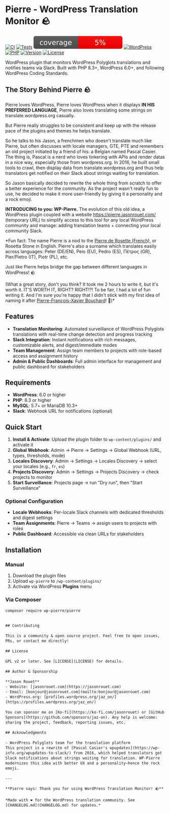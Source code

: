 # Pierre - WordPress Translation Monitor 🪨

[![CI](https://github.com/jaz-on/wp-pierre/actions/workflows/ci.yml/badge.svg)](https://github.com/jaz-on/wp-pierre/actions/workflows/ci.yml)
[![Tests](https://github.com/jaz-on/wp-pierre/actions/workflows/tests.yml/badge.svg)](https://github.com/jaz-on/wp-pierre/actions/workflows/tests.yml)
[![Coverage](https://raw.githubusercontent.com/jaz-on/wp-pierre/gh-badges/assets/badges/coverage.svg)](https://github.com/jaz-on/wp-pierre/actions/workflows/tests.yml)
[![WordPress](https://img.shields.io/badge/WordPress-6.0%2B-blue.svg)](https://wordpress.org/)
[![PHP](https://img.shields.io/badge/PHP-8.3%2B-777BB4.svg)](https://php.net/)
[![Version](https://img.shields.io/badge/Version-1.0.0-blue.svg)](https://github.com/jaz-on/wp-pierre/releases)
[![License](https://img.shields.io/badge/License-GPL%20v2%2B-green.svg)](https://www.gnu.org/licenses/gpl-2.0.html)

WordPress plugin that monitors WordPress Polyglots translations and notifies teams via Slack. Built with PHP 8.3+, WordPress 6.0+, and following WordPress Coding Standards.

## The Story Behind Pierre 🪨

Pierre loves WordPress, Pierre loves WordPress when it displays **IN HIS PREFERRED LANGUAGE**, Pierre also loves translating some strings on translate.wordpress.org casually.

But Pierre really struggles to be consistent and keep up with the release pace of the plugins and themes he helps translate.

So he talks to his Jason, a frenchmen who doesn't translate much like Pierre, but often discusses with locale managers, GTE, PTE and remembers an old project initiated by a friend of his: a Belgian named Pascal Casier. The thing is, Pascal is a nerd who loves tinkering with APIs and render datas in a nice way, especially those from wordpress.org. In 2016, he built small tools to crawl, then display data from translate.wordpress.org and thus help translators get notified on their Slack about strings waiting for translation.

So Jason basically decided to rewrite the whole thing from scratch to offer a better experience for the community. As the project wasn't really fun to use, he decided to make it more user-friendly by giving it a personality and a rock emoji.

**INTRODUCING to you: WP-Pierre.** The evolution of this old idea, a WordPress plugin coupled with a website https://pierre.jasonrouet.com/ (temporary URL) to simplify access to this tool for any local WordPress community and manage: adding translation teams + connecting your local community Slack.

*Fun fact: The name Pierre is a nod to the [Pierre de Rosette (French)](https://fr.wikipedia.org/wiki/Pierre_de_Rosette), or Rosetta Stone in English. Pierre's also a surname which translates easily across languages: Peter (DE/EN), Peio (EU), Pedro (ES), Πέτρος (GR), Pier/Pietro (IT), Piotr (PL), etc.

Just like Pierre helps bridge the gap between different languages in WordPress! 🪨

(What a great story, don't you think? It took me 2 hours to write it, but it's worth it. IT'S WORTH IT, RIGHT? RIGHT!?! To be fair, I had a lot of fun writing it. And I'm sure you're happy that I didn't stick with my first idea of naming it after [Pierre-François-Xavier Bouchard](https://fr.wikipedia.org/wiki/Pierre-Fran%C3%A7ois-Xavier_Bouchard)! 🤡)*

## Features

- **Translation Monitoring**: Automated surveillance of WordPress Polyglots translations with real-time change detection and progress tracking
- **Slack Integration**: Instant notifications with rich messages, customizable alerts, and digest/immediate modes
- **Team Management**: Assign team members to projects with role-based access and assignment history
- **Admin & Public Dashboards**: Full admin interface for management and public dashboard for stakeholders

## Requirements

- **WordPress**: 6.0 or higher
- **PHP**: 8.3 or higher
- **MySQL**: 5.7+ or MariaDB 10.3+
- **Slack**: Webhook URL for notifications (optional)

## Quick Start

1. **Install & Activate**: Upload the plugin folder to `wp-content/plugins/` and activate it
2. **Global Webhook**: Admin → Pierre → Settings → Global Webhook (URL, types, thresholds, mode)
3. **Locales Discovery**: Admin → Settings → Locales Discovery → select your locales (e.g., `fr`, `es`)
4. **Projects Discovery**: Admin → Settings → Projects Discovery → check projects to monitor
5. **Start Surveillance**: Projects page → run "Dry run", then "Start Surveillance"

### Optional Configuration

- **Locale Webhooks**: Per-locale Slack channels with dedicated thresholds and digest settings
- **Team Assignments**: Pierre → Teams → assign users to projects with roles
- **Public Dashboard**: Accessible via clean URLs for stakeholders

## Installation

### Manual
1. Download the plugin files
2. Upload `wp-pierre` to `/wp-content/plugins/`
3. Activate via WordPress **Plugins** menu

### Via Composer
```bash
composer require wp-pierre/pierre
```

```

## Contributing

This is a community & open source project. Feel free to open issues, PRs, or contact me directly!

## License

GPL v2 or later. See [LICENSE](LICENSE) for details.

## Author & Sponsorship

**Jason Rouet**
- Website: [jasonrouet.com](https://jasonrouet.com)
- Email: [bonjour@jasonrouet.com](mailto:bonjour@jasonrouet.com)
- WordPress.org: [profiles.wordpress.org/jaz_on/](https://profiles.wordpress.org/jaz_on/)

You can sponsor me on [Ko-fi](https://ko-fi.com/jasonrouet) or [GitHub Sponsors](https://github.com/sponsors/jaz-on). Any help is welcome: sharing the project, feedback, reporting issues, etc.

## Acknowledgments

- WordPress Polyglots team for the translation platform
This project is a rewrite of [Pascal Casier's wpupdates](https://wp-info.org/wpupdates-to-slack/) from 2016, which helped translators get Slack notifications about strings waiting for translation. WP-Pierre modernizes this idea with better UX and a personality—hence the rock emoji.

---

**Pierre says: Thank you for using WordPress Translation Monitor! 🪨**

*Made with ❤️ for the WordPress translation community. See [CHANGELOG.md](CHANGELOG.md) for updates.*
